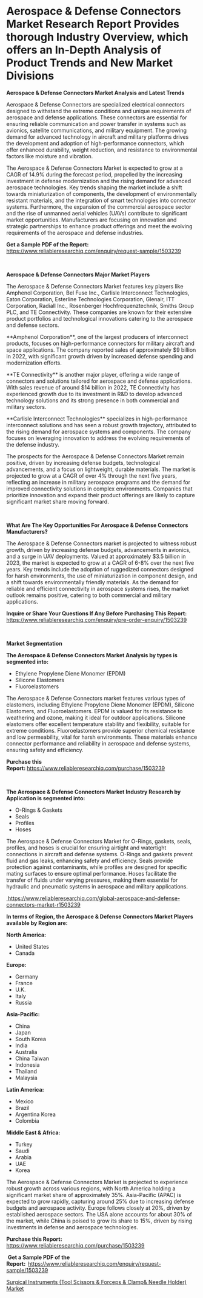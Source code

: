 <p><h1>Aerospace & Defense Connectors Market Research Report Provides thorough Industry Overview, which offers an In-Depth Analysis of Product Trends and New Market Divisions</h1></p><p><strong>Aerospace & Defense Connectors Market Analysis and Latest Trends</strong></p>
<p><p>Aerospace & Defense Connectors are specialized electrical connectors designed to withstand the extreme conditions and unique requirements of aerospace and defense applications. These connectors are essential for ensuring reliable communication and power transfer in systems such as avionics, satellite communications, and military equipment. The growing demand for advanced technology in aircraft and military platforms drives the development and adoption of high-performance connectors, which offer enhanced durability, weight reduction, and resistance to environmental factors like moisture and vibration.</p><p>The Aerospace & Defense Connectors Market is expected to grow at a CAGR of 14.9% during the forecast period, propelled by the increasing investment in defense modernization and the rising demand for advanced aerospace technologies. Key trends shaping the market include a shift towards miniaturization of components, the development of environmentally resistant materials, and the integration of smart technologies into connector systems. Furthermore, the expansion of the commercial aerospace sector and the rise of unmanned aerial vehicles (UAVs) contribute to significant market opportunities. Manufacturers are focusing on innovation and strategic partnerships to enhance product offerings and meet the evolving requirements of the aerospace and defense industries.</p></p>
<p><strong>Get a Sample PDF of the Report:&nbsp;</strong> <a href="https://www.reliableresearchiq.com/enquiry/request-sample/1503239?utm_campaign=3048&utm_medium=2&utm_source=Github&utm_content=ia&utm_term=23032025&utm_id=aerospace-defense-connectors">https://www.reliableresearchiq.com/enquiry/request-sample/1503239</a></p>
<p>&nbsp;</p>
<p><strong>Aerospace & Defense Connectors Major Market Players</strong></p>
<p><p>The Aerospace & Defense Connectors Market features key players like Amphenol Corporation, Bel Fuse Inc., Carlisle Interconnect Technologies, Eaton Corporation, Esterline Technologies Corporation, Glenair, ITT Corporation, Radiall Inc., Rosenberger Hochfrequenztechnik, Smiths Group PLC, and TE Connectivity. These companies are known for their extensive product portfolios and technological innovations catering to the aerospace and defense sectors.</p><p>**Amphenol Corporation**, one of the largest producers of interconnect products, focuses on high-performance connectors for military aircraft and space applications. The company reported sales of approximately $9 billion in 2022, with significant growth driven by increased defense spending and modernization efforts.</p><p>**TE Connectivity** is another major player, offering a wide range of connectors and solutions tailored for aerospace and defense applications. With sales revenue of around $14 billion in 2022, TE Connectivity has experienced growth due to its investment in R&D to develop advanced technology solutions and its strong presence in both commercial and military sectors.</p><p>**Carlisle Interconnect Technologies** specializes in high-performance interconnect solutions and has seen a robust growth trajectory, attributed to the rising demand for aerospace systems and components. The company focuses on leveraging innovation to address the evolving requirements of the defense industry.</p><p>The prospects for the Aerospace & Defense Connectors Market remain positive, driven by increasing defense budgets, technological advancements, and a focus on lightweight, durable materials. The market is projected to grow at a CAGR of over 4% through the next five years, reflecting an increase in military aerospace programs and the demand for improved connectivity solutions in complex environments. Companies that prioritize innovation and expand their product offerings are likely to capture significant market share moving forward.</p></p>
<p>&nbsp;</p>
<p><strong>What Are The Key Opportunities For Aerospace & Defense Connectors Manufacturers?</strong></p>
<p><p>The Aerospace & Defense Connectors market is projected to witness robust growth, driven by increasing defense budgets, advancements in avionics, and a surge in UAV deployments. Valued at approximately $3.5 billion in 2023, the market is expected to grow at a CAGR of 6-8% over the next five years. Key trends include the adoption of ruggedized connectors designed for harsh environments, the use of miniaturization in component design, and a shift towards environmentally friendly materials. As the demand for reliable and efficient connectivity in aerospace systems rises, the market outlook remains positive, catering to both commercial and military applications.</p></p>
<p><strong>Inquire or Share Your Questions If Any Before Purchasing This Report:</strong> <a href="https://www.reliableresearchiq.com/enquiry/pre-order-enquiry/1503239?utm_campaign=3048&utm_medium=2&utm_source=Github&utm_content=ia&utm_term=23032025&utm_id=aerospace-defense-connectors">https://www.reliableresearchiq.com/enquiry/pre-order-enquiry/1503239</a></p>
<p>&nbsp;</p>
<p><strong>Market Segmentation</strong></p>
<p><strong>The Aerospace & Defense Connectors Market Analysis by types is segmented into:</strong></p>
<p><ul><li>Ethylene Propylene Diene Monomer (EPDM)</li><li>Silicone Elastomers</li><li>Fluoroelastomers</li></ul></p>
<p><p>The Aerospace & Defense Connectors market features various types of elastomers, including Ethylene Propylene Diene Monomer (EPDM), Silicone Elastomers, and Fluoroelastomers. EPDM is valued for its resistance to weathering and ozone, making it ideal for outdoor applications. Silicone elastomers offer excellent temperature stability and flexibility, suitable for extreme conditions. Fluoroelastomers provide superior chemical resistance and low permeability, vital for harsh environments. These materials enhance connector performance and reliability in aerospace and defense systems, ensuring safety and efficiency.</p></p>
<p><strong>Purchase this Report:&nbsp;</strong><a href="https://www.reliableresearchiq.com/purchase/1503239?utm_campaign=3048&utm_medium=2&utm_source=Github&utm_content=ia&utm_term=23032025&utm_id=aerospace-defense-connectors">https://www.reliableresearchiq.com/purchase/1503239</a></p>
<p>&nbsp;</p>
<p><strong>The Aerospace & Defense Connectors Market Industry Research by Application is segmented into:</strong></p>
<p><ul><li>O-Rings & Gaskets</li><li>Seals</li><li>Profiles</li><li>Hoses</li></ul></p>
<p><p>The Aerospace & Defense Connectors Market for O-Rings, gaskets, seals, profiles, and hoses is crucial for ensuring airtight and watertight connections in aircraft and defense systems. O-Rings and gaskets prevent fluid and gas leaks, enhancing safety and efficiency. Seals provide protection against contaminants, while profiles are designed for specific mating surfaces to ensure optimal performance. Hoses facilitate the transfer of fluids under varying pressures, making them essential for hydraulic and pneumatic systems in aerospace and military applications.</p></p>
<p><a href="https://www.reliableresearchiq.com/global-aerospace-and-defense-connectors-market-r1503239?utm_campaign=3048&utm_medium=2&utm_source=Github&utm_content=ia&utm_term=23032025&utm_id=aerospace-defense-connectors">&nbsp;https://www.reliableresearchiq.com/global-aerospace-and-defense-connectors-market-r1503239</a></p>
<p><strong>In terms of Region, the Aerospace & Defense Connectors Market Players available by Region are:</strong></p>
<p>
    <p> <strong> North America: </strong>
        <ul>
            <li>United States</li>
            <li>Canada</li>
        </ul>
        </p> 
    <p> <strong> Europe: </strong>
        <ul>
            <li>Germany</li>
            <li>France</li>
            <li>U.K.</li>
            <li>Italy</li>
            <li>Russia</li>
        </ul>
        </p> 
    <p> <strong> Asia-Pacific: </strong>
        <ul>
            <li>China</li>
            <li>Japan</li>
            <li>South Korea</li>
            <li>India</li>
            <li>Australia</li>
            <li>China Taiwan</li>
            <li>Indonesia</li>
            <li>Thailand</li>
            <li>Malaysia</li>
        </ul>
        </p> 
    <p> <strong> Latin America: </strong>
        <ul>
            <li>Mexico</li>
            <li>Brazil</li>
            <li>Argentina Korea</li>
            <li>Colombia</li>
        </ul>
        </p> 
    <p> <strong> Middle East & Africa: </strong>
        <ul>
            <li>Turkey</li>
            <li>Saudi</li>
            <li>Arabia</li>
            <li>UAE</li>
            <li>Korea</li>
        </ul>
    </p>
    </p>
<p><p>The Aerospace & Defense Connectors Market is projected to experience robust growth across various regions, with North America holding a significant market share of approximately 35%. Asia-Pacific (APAC) is expected to grow rapidly, capturing around 25% due to increasing defense budgets and aerospace activity. Europe follows closely at 20%, driven by established aerospace sectors. The USA alone accounts for about 30% of the market, while China is poised to grow its share to 15%, driven by rising investments in defense and aerospace technologies.</p></p>
<p><strong>Purchase this Report: </strong><a href="https://www.reliableresearchiq.com/purchase/1503239?utm_campaign=3048&utm_medium=2&utm_source=Github&utm_content=ia&utm_term=23032025&utm_id=aerospace-defense-connectors">https://www.reliableresearchiq.com/purchase/1503239</a></p>
<p>&nbsp;<strong>Get a Sample PDF of the Report:&nbsp;&nbsp;</strong><a href="https://www.reliableresearchiq.com/enquiry/request-sample/1503239?utm_campaign=3048&utm_medium=2&utm_source=Github&utm_content=ia&utm_term=23032025&utm_id=aerospace-defense-connectors">https://www.reliableresearchiq.com/enquiry/request-sample/1503239</a></p>
<p><strong></strong></p>
<p><p><a href="https://github.com/lizonbochil23/Market-Research-Report-List-1/blob/main/surgical-instruments-tool-scissors-forceps-clamp-needle-holder-market.md?utm_campaign=3048&utm_medium=2&utm_source=Github&utm_content=ia&utm_term=23032025&utm_id=aerospace-defense-connectors">Surgical Instruments (Tool Scissors & Forceps & Clamp& Needle Holder) Market</a></p></p>